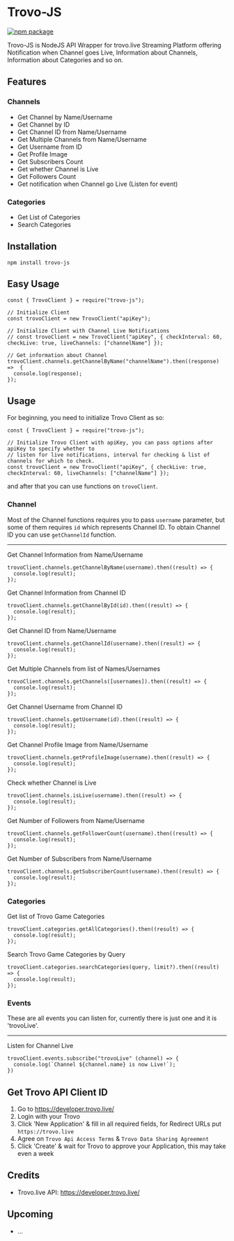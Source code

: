 # Trovo-JS
[![npm package](https://nodei.co/npm/trovo-js.png?downloads=true&downloadRank=true&stars=true)](https://nodei.co/npm/trovo-js/)

Trovo-JS is NodeJS API Wrapper for trovo.live Streaming Platform offering Notification when Channel goes Live, Information about Channels, Information about Categories and so on.
## Features
### Channels
* Get Channel by Name/Username
* Get Channel by ID
* Get Channel ID from Name/Username
* Get Multiple Channels from Name/Username
* Get Username from ID
* Get Profile Image
* Get Subscribers Count
* Get whether Channel is Live
* Get Followers Count
* Get notification when Channel go Live (Listen for event)
### Categories
* Get List of Categories
* Search Categories

## Installation
```
npm install trovo-js
```

## Easy Usage
```
const { TrovoClient } = require("trovo-js");

// Initialize Client
const trovoClient = new TrovoClient("apiKey");

// Initialize Client with Channel Live Notifications
// const trovoClient = new TrovoClient("apiKey", { checkInterval: 60, checkLive: true, liveChannels: ["channelName"] });

// Get information about Channel
trovoClient.channels.getChannelByName("channelName").then((response) =>  {
  console.log(response);
});
```

## Usage
For beginning, you need to initialize Trovo Client as so:
```
const { TrovoClient } = require("trovo-js");

// Initialize Trovo Client with apiKey, you can pass options after apiKey to specify whether to
// listen for live notifications, interval for checking & list of channels for which to check.
const trovoClient = new TrovoClient("apiKey", { checkLive: true, checkInterval: 60, liveChannels: ["channelName"] });
```
and after that you can use functions on `trovoClient`.
### **Channel**
Most of the Channel functions requires you to pass `username` parameter, but some of them requires `id` which represents Channel ID.
To obtain Channel ID you can use `getChannelId` function.
___
Get Channel Information from Name/Username
```
trovoClient.channels.getChannelByName(username).then((result) => {
  console.log(result);
});
```
Get Channel Information from Channel ID
```
trovoClient.channels.getChannelById(id).then((result) => {
  console.log(result);
});
```
Get Channel ID from Name/Username
```
trovoClient.channels.getChannelId(username).then((result) => {
  console.log(result);
});
```
Get Multiple Channels from list of Names/Usernames
```
trovoClient.channels.getChannels([usernames]).then((result) => {
  console.log(result);
});
```
Get Channel Username from Channel ID
```
trovoClient.channels.getUsername(id).then((result) => {
  console.log(result);
});
```
Get Channel Profile Image from Name/Username
```
trovoClient.channels.getProfileImage(username).then((result) => {
  console.log(result);
});
```
Check whether Channel is Live
```
trovoClient.channels.isLive(username).then((result) => {
  console.log(result);
});
```
Get Number of Followers from Name/Username
```
trovoClient.channels.getFollowerCount(username).then((result) => {
  console.log(result);
});
```
Get Number of Subscribers from Name/Username
```
trovoClient.channels.getSubscriberCount(username).then((result) => {
  console.log(result);
});
```
### **Categories**
Get list of Trovo Game Categories
```
trovoClient.categories.getAllCategories().then((result) => {
  console.log(result);
});
```
Search Trovo Game Categories by Query
```
trovoClient.categories.searchCategories(query, limit?).then((result) => {
  console.log(result);
});
```
### **Events**
These are all events you can listen for, currently there is just one and it is 'trovoLive'.
___
Listen for Channel Live
```
trovoClient.events.subscribe("trovoLive" (channel) => {
  console.log(`Channel ${channel.name} is now Live!`);
})
```

## Get Trovo API Client ID
1. Go to https://developer.trovo.live/
2. Login with your Trovo
3. Click 'New Application' & fill in all required fields, for Redirect URLs put `https://trovo.live`
4. Agree on `Trovo Api Access Terms` & `Trovo Data Sharing Agreement`
5. Click 'Create' & wait for Trovo to approve your Application, this may take even a week

## Credits
* Trovo.live API: https://developer.trovo.live/

## Upcoming
* ...